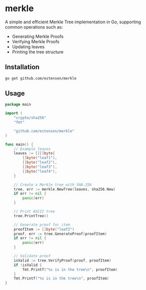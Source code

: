 # merkle

A simple and efficient Merkle Tree implementation in Go, supporting common operations such as:

- Generating Merkle Proofs
- Verifying Merkle Proofs
- Updating leaves
- Printing the tree structure

## Installation

```bash
go get github.com/estensen/merkle
```

## Usage

```go
package main

import (
	"crypto/sha256"
	"fmt"

	"github.com/estensen/merkle"
)

func main() {
	// Example leaves
	leaves := [][]byte{
		[]byte("leaf1"),
		[]byte("leaf2"),
		[]byte("leaf3"),
		[]byte("leaf4"),
	}

	// Create a Merkle tree with SHA-256
	tree, err := merkle.NewTree(leaves, sha256.New)
	if err != nil {
		panic(err)
	}

    // Print ASCII tree
	tree.PrintTree()

    // Generate proof for item
	proofItem := []byte("leaf2")
	proof, err := tree.GenerateProof(proofItem)
	if err != nil {
		panic(err)
	}

    // Validate proof
	isValid := tree.VerifyProof(proof, proofItem)
	if !isValid {
		fmt.Printf("%s is in the tree\n", proofItem)
	}
	fmt.Printf("%s is in the tree\n", proofItem)
}

```
